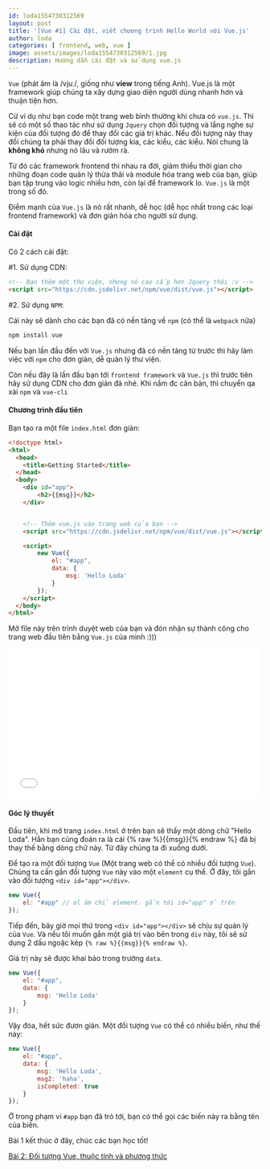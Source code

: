 ```yaml
---
id: loda1554730312569
layout: post
title: '[Vue #1] Cài đặt, viết chương trình Hello World với Vue.js'
author: loda
categories: [ frontend, web, vue ]
image: assets/images/loda1554730312569/1.jpg
description: Hướng dẫn cài đặt và sử dụng vue.js
---
```


`Vue` (phát âm là /vjuː/, giống như **view** trong tiếng Anh). Vue.js là một framework giúp chúng ta xây dựng giao diện người dùng nhanh hơn và thuận tiện hơn.

Cứ ví dụ như bạn code một trang web bình thường khi chưa có `vue.js`. Thì sẽ có một số thao tác như sử dụng `Jquery` chọn đối tượng và lắng nghe sự kiện của đối tượng đó để thay đổi các giá trị khác. Nếu đối tượng này thay đổi chúng ta phải thay đổi đối tượng kia, các kiểu, các kiểu. Nói chung là **không khó** nhưng nó lâu và rườm rà.

Từ đó các framework frontend thi nhau ra đời, giảm thiểu thời gian cho những đoạn code quản lý thừa thãi và module hóa trang web của bạn, giúp bạn tập trung vào logic nhiều hơn, còn lại để framework lo. `Vue.js` là một trong số đó.

Điểm mạnh của `Vue.js` là nó rất nhanh, dễ học (dễ học nhất trong các loại frontend framework) và đơn giản hóa cho người sử dụng.

#### Cài đặt

Có 2 cách cài đặt:

#1. Sử dụng CDN:

```html
<!-- Bạn thêm một thư viện, nhưng nó cao cấp hơn Jquery thôi :v -->
<script src="https://cdn.jsdelivr.net/npm/vue/dist/vue.js"></script>
```

#2. Sử dụng `NPM`:

Cái này sẽ dành cho các bạn đã có nền tảng về `npm` (có thể là `webpack` nữa)

```bash
npm install vue
```

Nếu bạn lần đầu đến với `Vue.js` nhưng đã có nền tảng từ trước thì hãy làm việc với `npm` cho đơn giản, dễ quản lý thư viện. 

Còn nếu đây là lần đầu bạn tới `frontend framework` và `Vue.js` thì trước tiên hãy sử dụng CDN cho đơn giản đã nhé. Khi nắm đc căn bản, thì chuyển qa xài `npm` và `vue-cli`


#### Chương trình đầu tiên

Bạn tạo ra một file `index.html` đơn giản:

```html
<!doctype html>
<html>
  <head>
    <title>Getting Started</title>
  </head>
  <body>
    <div id="app">
        <h2>{{msg}}</h2>
    </div>


    <!-- Thêm vue.js vào trang web của bạn -->
    <script src="https://cdn.jsdelivr.net/npm/vue/dist/vue.js"></script>

    <script>
        new Vue({
            el: "#app",
            data: {
                msg: 'Hello Loda'
            }
        });
    </script>
  </body>
</html>
```
Mở file này trên trình duyệt web của bạn và đón nhận sự thành công cho trang web đầu tiên bằng `Vue.js` của mình :)))

<iframe width="100%" height="300" src="//jsfiddle.net/lodanamnh/0qsmb2ej/1/embedded/js,html,result/" allowfullscreen="allowfullscreen" allowpaymentrequest frameborder="0"></iframe>


#### Góc lý thuyết

Đầu tiên, khi mở trang `index.html` ở trên bạn sẽ thấy một dòng chữ "Hello Loda". Hẳn bạn cũng đoán ra là cái  {% raw %}{{msg}}{% endraw %} đã bị thay thế bằng dòng chữ này. Từ đây chúng ta đi xuống dưới.

Để tạo ra một đối tượng `Vue` (Một trang web có thể có nhiều đối tượng `Vue`). Chúng ta cần gắn đối tượng `Vue` này vào một `element` cụ thể. Ở đây, tôi gắn vào đối tượng `<div id="app"></div>`.

```js
new Vue({
    el: "#app" // el ám chỉ element. gắn tới id="app" ở trên
});
```

Tiếp đến, bây giờ mọi thứ trong `<div id="app"></div>` sẽ chịu sự quản lý của `Vue`. Và nếu tôi muốn gắn một giá trị vào bên trong `div` này, tôi sẽ sử dụng 2 dấu ngoặc kép `{% raw %}{{msg}}{% endraw %}`.

Giá trị này sẽ được khai báo trong trường `data`. 

```js
new Vue({
    el: "#app",
    data: {
        msg: 'Hello Loda'
    }
});
```

Vậy đóa, hết sức đươn giản. Một đối tượng `Vue` có thể có nhiều biến, như thế này:

```js
new Vue({
    el: "#app",
    data: {
        msg: 'Hello Loda',
        msg2: 'haha',
        isCompleted: true
    }
});
```

Ở trong phạm vi `#app` bạn đã trỏ tới, bạn có thể gọi các biến này ra bằng tên của biến.


Bài 1 kết thúc ở đây, chúc các bạn học tốt!

[Bài 2: Đối tượng Vue, thuộc tính và phương thức](https://loda.me/Doi-tuong-Vue-thuoc-tinh-va-phuong-thuc/)